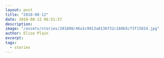 ```yaml
---
layout: post
title: "2018-08-12"
date: 2018-08-12 06:51:57
description: 
image: "/assets/stories/201808/46a1c9913a8136f32c160b5cf3f15824.jpg"
author: Elise Plain
excerpt: 
tags: 
  - stories
---
```



<p></p>
